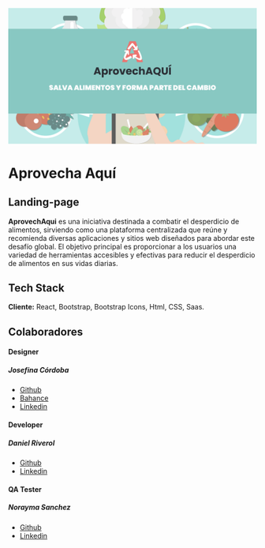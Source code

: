 
![Logo](https://github.com/DanielRiverol/aprovecha-aqui2/blob/20c469b152997eab5c8503ca0f5a78e2b859a8d7/public/img/Portada-AprovechaAqui.png)


# Aprovecha Aquí

## Landing-page 

**AprovechAqui** es una iniciativa destinada a combatir el desperdicio de alimentos, sirviendo como una plataforma centralizada que reúne y recomienda diversas aplicaciones y sitios web diseñados para abordar este desafío global. 
El objetivo principal es proporcionar a los usuarios una variedad de herramientas accesibles y efectivas para reducir el desperdicio de alimentos en sus vidas diarias.

## Tech Stack

**Cliente:** React, Bootstrap, Bootstrap Icons, Html, CSS, Saas.



## Colaboradores
#### Designer 
##### Josefina Córdoba
- [Github ](https://github.com/cjosefinam)
- [Bahance ](https://www.behance.net/cordobajosefinam)
- [Linkedin ](https://www.linkedin.com/in/cordobajosefinam/)

#### Developer
##### Daniel Riverol
- [Github](https://github.com/DanielRiverol)
- [Linkedin ](https://www.linkedin.com/in/danielriverol/)
#### QA Tester
##### Norayma Sanchez
- [Github](https://github.com/Norayma)
- [Linkedin](https://www.linkedin.com/in/norayma-sanchez-203282133/)